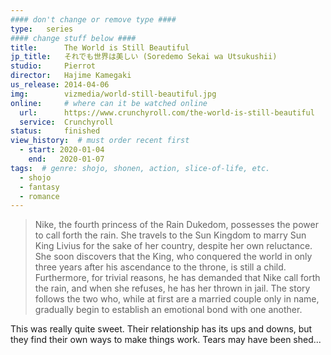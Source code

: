 ```yaml
---
#### don't change or remove type ####
type:   series
#### change stuff below ####
title:      The World is Still Beautiful
jp_title:   それでも世界は美しい (Soredemo Sekai wa Utsukushii)
studio:     Pierrot
director:   Hajime Kamegaki
us_release: 2014-04-06 
img:        vizmedia/world-still-beautiful.jpg 
online:     # where can it be watched online
  url:      https://www.crunchyroll.com/the-world-is-still-beautiful
  service:  Crunchyroll
status:     finished
view_history:  # must order recent first
  - start: 2020-01-04 
    end:   2020-01-07
tags:  # genre: shojo, shonen, action, slice-of-life, etc.
  - shojo
  - fantasy
  - romance
---
```


> Nike, the fourth princess of the Rain Dukedom, possesses the power to call forth the rain. She travels to the Sun Kingdom to marry Sun King Livius for the sake of her country, despite her own reluctance. She soon discovers that the King, who conquered the world in only three years after his ascendance to the throne, is still a child. Furthermore, for trivial reasons, he has demanded that Nike call forth the rain, and when she refuses, he has her thrown in jail. The story follows the two who, while at first are a married couple only in name, gradually begin to establish an emotional bond with one another.

This was really quite sweet. Their relationship has its ups and downs, but they find their own ways to make things work. Tears may have been shed... 
